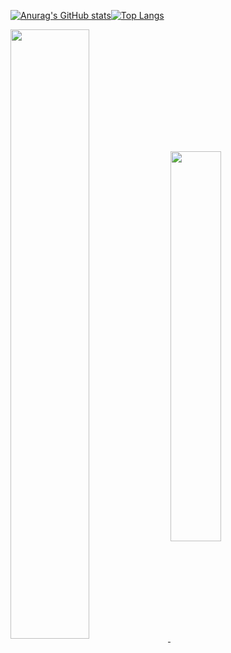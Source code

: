 [![Anurag's GitHub stats](https://github-readme-stats.vercel.app/api?username=kevinmingtarja&hide=stars,issues&count_private=true&show_icons=true&theme=react)](https://github.com/anuraghazra/github-readme-stats)[![Top Langs](https://github-readme-stats.vercel.app/api/top-langs/?username=anuraghazra&layout=compact&theme=react)](https://github.com/anuraghazra/github-readme-stats)

<a href="https://github.com/anuraghazra/github-readme-stats">
  <img align="center" src="https://github-readme-stats.vercel.app/api?username=kevinmingtarja&hide=stars,issues&count_private=true&show_icons=true&theme=react" width="50%"/>
</a>
<a href="https://github.com/anuraghazra/convoychat">
  <img align="center" src="https://github-readme-stats.vercel.app/api/top-langs/?username=kevinmingtarja&layout=compact&theme=react" width="40%"/>
</a>
